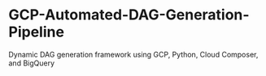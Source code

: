 # GCP-Automated-DAG-Generation-Pipeline
Dynamic DAG generation framework using GCP, Python, Cloud Composer, and BigQuery
